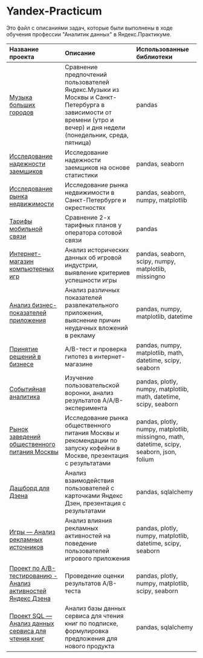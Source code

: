 # Yandex-Practicum

Это файл с описаниями задач, которые были выполнены в ходе обучения профессии "Аналитик данных" в Яндекс.Практикуме.


| Название проекта | Описание | Использованные библиотеки |
| :------ | :------ | :------ |
| [Музыка больших городов](/1_big_cities_music/README.md) | Сравнение предпочтений пользователей Яндекс.Музыки из Москвы и Санкт-Петербурга в зависимости от времени (утро и вечер) и дня недели (понедельник, среда, пятница) | pandas |
| [Исследование надежности заемщиков](/2_banking/README.md) | Исследование надежности заемщиков на основе статистики | pandas, seaborn |
| [Исследование рынка недвижимости](/3_apartment_research/README.md) | Исследование рынка недвижимости в Санкт-Петербурге и окрестностях | pandas, seaborn, numpy, matplotlib |
| [Тарифы мобильной связи](/4_telecommunications/README.md) | Сравнение 2-х тарифных планов у оператора сотовой связи | pandas |
| [Интернет-магазин компьютерных игр](/5_computer_games_market/README.md) | Анализ исторических данных об игровой индустрии, выявление критериев успешности игры | pandas, seaborn, scipy, numpy, matplotlib, missingno |
| [Анализ бизнес-показателей приложения](/6_application_metrics/README.md) | Анализ различных показателей развлекательного приложения, выяснение причин неудачных вложений в рекламу | pandas, numpy, matplotlib, datetime |
| [Принятие решений в бизнесе](/7_ab_test/README.md) | А/B-тест и проверка гипотез в интернет-магазине | pandas, numpy, matplotlib, math, datetime, scipy, seaborn |
| [Событийная аналитика](/8_mobile_application/README.md) | Изучение пользовательской воронки, анализ результатов A/A/B-эксперимента | pandas, plotly, numpy, matplotlib, math, datetime, scipy, seaborn |
| [Рынок заведений общественного питания Москвы](/9_catering_research/README.md) | Исследование рынка общественного питания Москвы и рекомендации по запуску кофейни в Москве, презентация с результатами | pandas, plotly, numpy, matplotlib, missingno, math, datetime, scipy, seaborn, json, folium |
| [Дашборд для Дзена](/10_dzen_dashboard/README.md) | Анализ взаимодействия пользователей с карточками Яндекс Дзен, презентация с результатами | pandas, sqlalchemy |
| [Игры — Анализ рекламных источников](/11_games_ads/README.md) | Анализ влияния рекламных активностей на поведение пользователей игрового приложения | pandas, plotly, numpy, matplotlib, datetime, scipy, seaborn |
| [Проект по А/B-тестированию - Анализ активностей Яндекс Дзена](/12_ab_test_analysis/README.md) | Проведение оценки результатов A/B-теста | pandas, plotly, numpy, matplotlib, scipy, seaborn |
| [Проект SQL — Анализ данных сервиса для чтения книг](/13_book_reading/README.md) | Анализ базы данных сервиса для чтения книг по подписке, формулировка предложения для нового продукта | pandas, sqlalchemy |